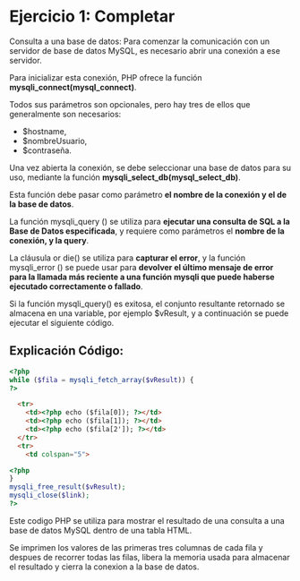 # Ejercicio 1: Completar

Consulta a una base de datos: Para comenzar la comunicación con un servidor de base de datos MySQL, es necesario abrir una conexión a ese servidor. 

Para inicializar esta conexión, PHP ofrece la función **mysqli_connect(mysql_connect)**. 

Todos sus parámetros son opcionales, pero hay tres de ellos que generalmente son necesarios: 
- $hostname, 
- $nombreUsuario, 
- $contraseña. 

Una vez abierta la conexión, se debe seleccionar una base de datos para su uso, mediante la función **mysqli_select_db(mysql_select_db)**. 

Esta función debe pasar como parámetro **el nombre de la conexión y el de la base de datos**. 

La función mysqli_query () se utiliza para **ejecutar una consulta de SQL a la Base de Datos especificada**, y requiere como parámetros el **nombre de la conexión, y la query**. 

La cláusula or die() se utiliza para **capturar el error**, y la función mysqli_error () se puede usar para **devolver el último mensaje de error para la llamada más reciente a una función mysqli que puede haberse ejecutado correctamente o fallado**.

Si la función mysqli_query() es exitosa, el conjunto resultante retornado se almacena en una variable, por ejemplo $vResult, y a continuación se puede ejecutar el siguiente código.

## Explicación Código:

```php
<?php
while ($fila = mysqli_fetch_array($vResult)) {
?>
```
```html
  <tr>
    <td><?php echo ($fila[0]); ?></td>
    <td><?php echo ($fila[1]); ?></td>
    <td><?php echo ($fila[2']); ?></td>
  </tr>
  <tr>
    <td colspan="5">
```
```php
<?php 
}
mysqli_free_result($vResult);
mysqli_close($link);
?>
```

Este codigo PHP se utiliza para mostrar el resultado de una consulta a una base de datos MySQL dentro de una tabla HTML.

Se imprimen los valores de las primeras tres columnas de cada fila y despues de recorrer todas las filas, libera la memoria usada para almacenar el resultado y cierra la conexion a la base de datos.